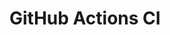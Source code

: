 # GitHub Actions CI









































































































































































































































































































































































































































































































































































































































































































































































































































































































































































































































































































































































































































































































































































































































































































































































































































































































































































































































































































































































































































































































































































































































































































































































































































































































































































































































































































































































































































































































































































































































